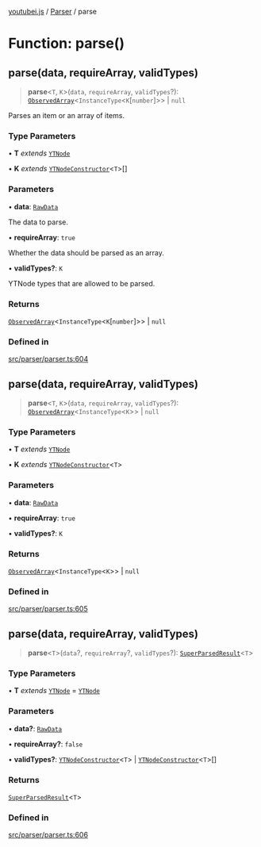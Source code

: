[youtubei.js](../../../README.md) / [Parser](../README.md) / parse

# Function: parse()

## parse(data, requireArray, validTypes)

> **parse**\<`T`, `K`\>(`data`, `requireArray`, `validTypes`?): [`ObservedArray`](../../Helpers/type-aliases/ObservedArray.md)\<`InstanceType`\<`K`\[`number`\]\>\> \| `null`

Parses an item or an array of items.

### Type Parameters

• **T** *extends* [`YTNode`](../../Helpers/classes/YTNode.md)

• **K** *extends* [`YTNodeConstructor`](../../Helpers/interfaces/YTNodeConstructor.md)\<`T`\>[]

### Parameters

• **data**: [`RawData`](../../APIResponseTypes/type-aliases/RawData.md)

The data to parse.

• **requireArray**: `true`

Whether the data should be parsed as an array.

• **validTypes?**: `K`

YTNode types that are allowed to be parsed.

### Returns

[`ObservedArray`](../../Helpers/type-aliases/ObservedArray.md)\<`InstanceType`\<`K`\[`number`\]\>\> \| `null`

### Defined in

[src/parser/parser.ts:604](https://github.com/LuanRT/YouTube.js/blob/305a398158a6cac82e6ef288fed4bf1661c89d52/src/parser/parser.ts#L604)

## parse(data, requireArray, validTypes)

> **parse**\<`T`, `K`\>(`data`, `requireArray`, `validTypes`?): [`ObservedArray`](../../Helpers/type-aliases/ObservedArray.md)\<`InstanceType`\<`K`\>\> \| `null`

### Type Parameters

• **T** *extends* [`YTNode`](../../Helpers/classes/YTNode.md)

• **K** *extends* [`YTNodeConstructor`](../../Helpers/interfaces/YTNodeConstructor.md)\<`T`\>

### Parameters

• **data**: [`RawData`](../../APIResponseTypes/type-aliases/RawData.md)

• **requireArray**: `true`

• **validTypes?**: `K`

### Returns

[`ObservedArray`](../../Helpers/type-aliases/ObservedArray.md)\<`InstanceType`\<`K`\>\> \| `null`

### Defined in

[src/parser/parser.ts:605](https://github.com/LuanRT/YouTube.js/blob/305a398158a6cac82e6ef288fed4bf1661c89d52/src/parser/parser.ts#L605)

## parse(data, requireArray, validTypes)

> **parse**\<`T`\>(`data`?, `requireArray`?, `validTypes`?): [`SuperParsedResult`](../../Helpers/classes/SuperParsedResult.md)\<`T`\>

### Type Parameters

• **T** *extends* [`YTNode`](../../Helpers/classes/YTNode.md) = [`YTNode`](../../Helpers/classes/YTNode.md)

### Parameters

• **data?**: [`RawData`](../../APIResponseTypes/type-aliases/RawData.md)

• **requireArray?**: `false`

• **validTypes?**: [`YTNodeConstructor`](../../Helpers/interfaces/YTNodeConstructor.md)\<`T`\> \| [`YTNodeConstructor`](../../Helpers/interfaces/YTNodeConstructor.md)\<`T`\>[]

### Returns

[`SuperParsedResult`](../../Helpers/classes/SuperParsedResult.md)\<`T`\>

### Defined in

[src/parser/parser.ts:606](https://github.com/LuanRT/YouTube.js/blob/305a398158a6cac82e6ef288fed4bf1661c89d52/src/parser/parser.ts#L606)
